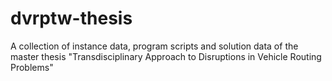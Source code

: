 # dvrptw-thesis
A collection of instance data, program scripts and solution data of the master thesis "Transdisciplinary Approach to Disruptions in Vehicle Routing Problems"
